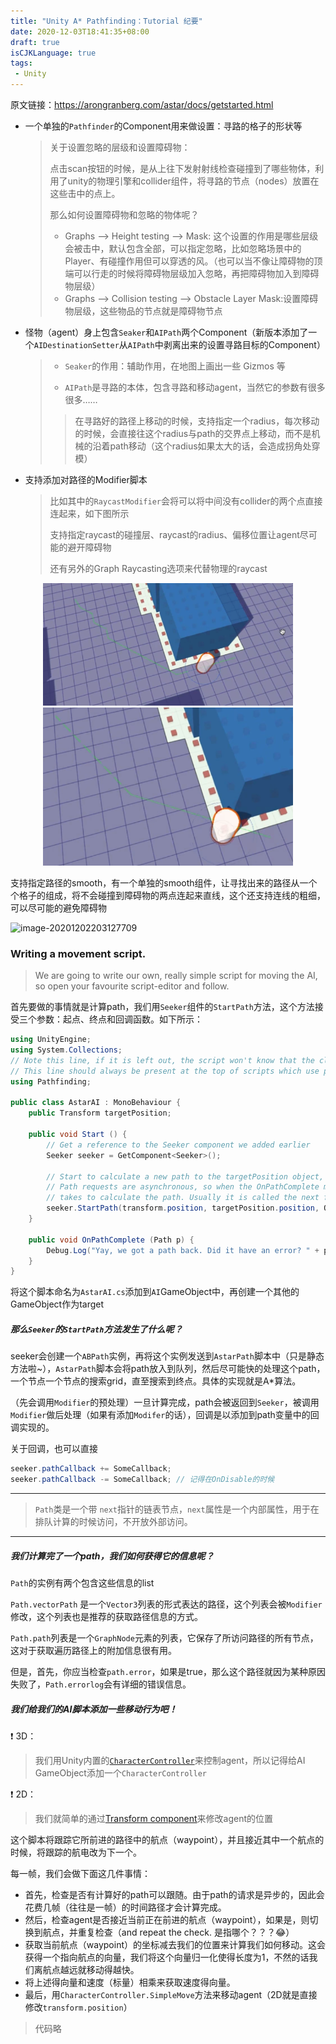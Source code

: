 ```yaml
---
title: "Unity A* Pathfinding：Tutorial 纪要"
date: 2020-12-03T18:41:35+08:00
draft: true
isCJKLanguage: true
tags:
 - Unity
---
```



原文链接：https://arongranberg.com/astar/docs/getstarted.html

- 一个单独的`Pathfinder`的Component用来做设置：寻路的格子的形状等

  > 关于设置忽略的层级和设置障碍物：
  >
  > 点击scan按钮的时候，是从上往下发射射线检查碰撞到了哪些物体，利用了unity的物理引擎和collider组件，将寻路的节点（nodes）放置在这些击中的点上。
  >
  > 那么如何设置障碍物和忽略的物体呢？
  >
  > - Graphs --> Height testing --> Mask: 这个设置的作用是哪些层级会被击中，默认包含全部，可以指定忽略，比如忽略场景中的Player、有碰撞作用但可以穿透的风。（也可以当不像让障碍物的顶端可以行走的时候将障碍物层级加入忽略，再把障碍物加入到障碍物层级）
  > - Graphs --> Collision testing --> Obstacle Layer Mask:设置障碍物层级，这些物品的节点就是障碍物节点

- 怪物（agent）身上包含`Seaker`和`AIPath`两个Component（新版本添加了一个`AIDestinationSetter`从`AIPath`中剥离出来的设置寻路目标的Component）

  > - `Seaker`的作用：辅助作用，在地图上画出一些 Gizmos 等
  >
  > - `AIPath`是寻路的本体，包含寻路和移动agent，当然它的参数有很多很多……
  >
  > > 在寻路好的路径上移动的时候，支持指定一个radius，每次移动的时候，会直接往这个radius与path的交界点上移动，而不是机械的沿着path移动（这个radius如果太大的话，会造成拐角处穿模）

- 支持添加对路径的Modifier脚本

  > 比如其中的`RaycastModifier`会将可以将中间没有collider的两个点直接连起来，如下图所示
  >
  > 支持指定raycast的碰撞层、raycast的radius、偏移位置让agent尽可能的避开障碍物
  >
  > 还有另外的Graph Raycasting选项来代替物理的raycast

<center class="half">
    <img src="./img/image-20201203121715298.png" width="400"/><img src="./img/QQ截图20201203121836.png" width="400"/>
</center>




支持指定路径的smooth，有一个单独的smooth组件，让寻找出来的路径从一个个格子的组成，将不会碰撞到障碍物的两点连起来直线，这个还支持连线的粗细，可以尽可能的避免障碍物

![image-20201202203127709](D:/OneDrive/NervousTree/img/image-20201202203127709.png)



### Writing a movement script.

> We are going to write our own, really simple script for moving the AI, so open your favourite script-editor and follow.

首先要做的事情就是计算path，我们用`Seeker`组件的`StartPath`方法，这个方法接受三个参数：起点、终点和回调函数。如下所示：

```c#
using UnityEngine;
using System.Collections;
// Note this line, if it is left out, the script won't know that the class 'Path' exists and it will throw compiler errors
// This line should always be present at the top of scripts which use pathfinding
using Pathfinding;

public class AstarAI : MonoBehaviour {
    public Transform targetPosition;

    public void Start () {
        // Get a reference to the Seeker component we added earlier
        Seeker seeker = GetComponent<Seeker>();

        // Start to calculate a new path to the targetPosition object, return the result to the OnPathComplete method.
        // Path requests are asynchronous, so when the OnPathComplete method is called depends on how long it
        // takes to calculate the path. Usually it is called the next frame.
        seeker.StartPath(transform.position, targetPosition.position, OnPathComplete);
    }

    public void OnPathComplete (Path p) {
        Debug.Log("Yay, we got a path back. Did it have an error? " + p.error);
    }
} 
```

将这个脚本命名为`AstarAI.cs`添加到`AI`GameObject中，再创建一个其他的GameObject作为target

##### 那么`Seeker`的`StartPath`方法发生了什么呢？

seeker会创建一个`ABPath`实例，再将这个实例发送到`AstarPath`脚本中（只是静态方法啦~），`AstarPath`脚本会将path放入到队列，然后尽可能快的处理这个path，一个节点一个节点的搜索grid，直至搜索到终点。具体的实现就是A*算法。

（先会调用`Modifier`的预处理）一旦计算完成，path会被返回到`Seeker`，被调用`Modifier`做后处理（如果有添加`Modifer`的话），回调是以添加到path变量中的回调实现的。

关于回调，也可以直接

```csharp
seeker.pathCallback += SomeCallback;
seeker.pathCallback -= SomeCallback; // 记得在OnDisable的时候
```

---

> `Path`类是一个带 `next`指针的链表节点，`next`属性是一个内部属性，用于在排队计算的时候访问，不开放外部访问。

---

##### 我们计算完了一个path，我们如何获得它的信息呢？

`Path`的实例有两个包含这些信息的list

`Path.vectorPath` 是一个`Vector3`列表的形式表达的路径，这个列表会被`Modifier`修改，这个列表也是推荐的获取路径信息的方式。

`Path.path`列表是一个`GraphNode`元素的列表，它保存了所访问路径的所有节点，这对于获取遍历路径上的附加信息很有用。

但是，首先，你应当检查`path.error`，如果是true，那么这个路径就因为某种原因失败了，`Path.errorlog`会有详细的错误信息。



##### 我们给我们的AI脚本添加一些移动行为吧！

❗ 3D：

> 我们用Unity内置的[`CharacterController`](https://docs.unity3d.com/ScriptReference/CharacterController.html)来控制agent，所以记得给AI GameObject添加一个`CharacterController`

❗ 2D：

> 我们就简单的通过[Transform component](https://docs.unity3d.com/ScriptReference/Transform.html)来修改agent的位置

这个脚本将跟踪它所前进的路径中的航点（waypoint），并且接近其中一个航点的时候，将跟踪的航电改为下一个。

每一帧，我们会做下面这几件事情：

- 首先，检查是否有计算好的path可以跟随。由于path的请求是异步的，因此会花费几帧（往往是一帧）的时间路径才会计算完成。
- 然后，检查agent是否接近当前正在前进的航点（waypoint），如果是，则切换到航点，并重复检查（and repeat the check. 是指哪个？？？😂）
- 获取当前航点（waypoint）的坐标减去我们的位置来计算我们如何移动。这会获得一个指向航点的向量，我们将这个向量归一化使得长度为1，不然的话我们离航点越远就移动得越快。
- 将上述得向量和速度（标量）相乘来获取速度得向量。
- 最后，用`CharacterController.SimpleMove`方法来移动agent（2D就是直接修改`transform.position`）

> 代码略

